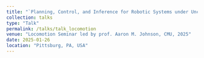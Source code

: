 ```yaml
---
title: "`Planning, Control, and Inference for Robotic Systems under Uncertainties'"
collection: talks
type: "Talk"
permalink: /talks/talk_locomotion
venue: "Locomotion Seminar led by prof. Aaron M. Johnson, CMU, 2025"
date: 2025-01-26
location: "Pittsburg, PA, USA"
---
```


